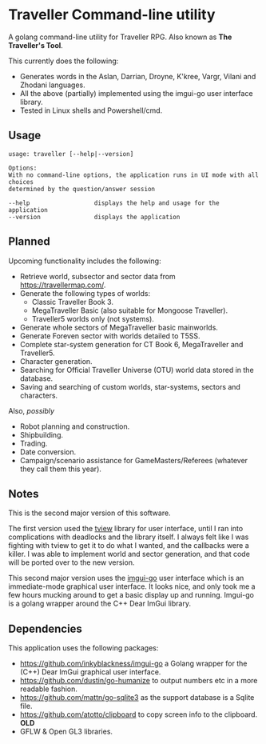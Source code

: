 # Traveller Command-line utility

A golang command-line utility for Traveller RPG. Also known as **The Traveller's Tool**.

This currently does the following:

- Generates words in the Aslan, Darrian, Droyne, K'kree, Vargr, Vilani and Zhodani languages.
- All the above (partially) implemented using the imgui-go user interface library.
- Tested in Linux shells and Powershell/cmd.

## Usage

    usage: traveller [--help|--version]

    Options:
    With no command-line options, the application runs in UI mode with all choices
    determined by the question/answer session
    
    --help                  displays the help and usage for the application
    --version               displays the application 

## Planned

Upcoming functionality includes the following:

- Retrieve world, subsector and sector data from <https://travellermap.com/>.
- Generate the following types of worlds:
  - Classic Traveller Book 3.
  - MegaTraveller Basic (also suitable for Mongoose Traveller).
  - Traveller5 worlds only (not systems).
- Generate whole sectors of MegaTraveller basic mainworlds.  
- Generate Foreven sector with worlds detailed to T5SS.
- Complete star-system generation for CT Book 6, MegaTraveller and Traveller5.
- Character generation.
- Searching for Official Traveller Universe (OTU) world data stored in the database.
- Saving and searching of custom worlds, star-systems, sectors and characters.

Also, *possibly*

- Robot planning and construction.
- Shipbuilding.
- Trading.
- Date conversion.
- Campaign/scenario assistance for GameMasters/Referees (whatever they call them this year).

## Notes

This is the second major version of this software.

The first version used the [tview](https://github.com/rivo/tview) library for user interface, until I ran into complications with deadlocks and the library itself. I always felt like I was fighting with tview to get it to do what I wanted, and the callbacks were a killer. I was able to implement world and sector generation, and that code will be ported over to the new version.

This second major version uses the [imgui-go](https://github.com/inkyblackness/imgui-go) user interface which is an immediate-mode graphical user interface. It looks nice, and only took me a few hours mucking around to get a basic display up and running. Imgui-go is a golang wrapper around the C++ Dear ImGui library.

## Dependencies

This application uses the following packages:

- <https://github.com/inkyblackness/imgui-go> a Golang wrapper for the (C++) Dear ImGui graphical user interface.
- <https://github.com/dustin/go-humanize> to output numbers etc in a more readable fashion.
- <https://github.com/mattn/go-sqlite3> as the support database is a Sqlite file.
- <https://github.com/atotto/clipboard> to copy screen info to the clipboard. **OLD**
- GFLW  & Open GL3 libraries.
